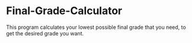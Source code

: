 # Final-Grade-Calculator
This program calculates your lowest possible final grade that you need, to get the desired grade you want.
